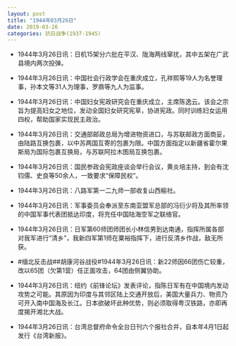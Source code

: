 ```yaml
---
layout: post
title: "1944年03月26日"
date: 2019-03-26
categories: 抗日战争(1937-1945)
---
```


<meta name="referrer" content="no-referrer" />

- 1944年3月26日讯：日机15架分六批在平汉、陇海两线窜扰，其中五架在广武县境内两次投弹。 

- 1944年3月26日讯：中国社会行政学会在重庆成立，孔祥熙等19人为名誉理事，孙本文等31人为理事，罗鼎等九人为监事。 

- 1944年3月26日讯：中国妇女宪政研究会在重庆成立，主席陈逸云。该会之宗旨为提高妇女之地位，发动全国妇女研究宪草，协进宪政。同时训练妇女运用四权，帮助国家实现民主政治。 

- 1944年3月26日讯：交通部邮政总局为增进物资进口，与苏联邮政方面商妥，由陆路互换包裹，以中苏两国互寄的包裹为限。中国方面指定以新疆省霍尔果斯局为国际包裹互换局，与苏联阿拉木图局互换包裹。 

- 1944年3月26日讯：国民参政会宪政座谈会举行会议，黄炎培主持，到会有沈钧儒、史良等50余人，一致要求“保障民权”。 

- 1944年3月26日讯：八路军第一二九师一部收复山西榆社。 

- 1944年3月26日讯：军事委员会奉派至东南亚盟军总部的冯衍少将及其所率领的中国军事代表团抵达印度，将充任中国陆海空军之联络官。 

- 1944年3月26日讯：日军第60师团师团长小林信男到达南通，指挥所属各部对我军进行“清乡”，我新四军第1师在粟裕指挥下，进行反清乡作战，敌无所获。 

- #缅北反击战##胡康河谷战役#1944年3月26日讯：新22师因66团伤亡较重，改以65团（欠第1营）任正面攻击，64团由侧翼协助。 

- 1944年3月26日讯：纽约《前锋论坛》发表评论，指陈日军有在中国境内发动攻势之可能。其原因为印度与其邻区陆上交通开放后，美国大量兵力、物资乃可开入南中国海及长江。日本欲破坏此种优势，则必须取得粤汉铁路，亦即再度揭开湘北大战。 

- 1944年3月26日讯：台湾总督府命令全台日刊六个报社合并，自本年4月1日起发行《台湾新报》。 


